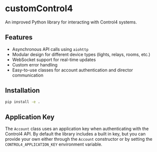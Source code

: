 # customControl4

An improved Python library for interacting with Control4 systems.

## Features

- Asynchronous API calls using `aiohttp`
- Modular design for different device types (lights, relays, rooms, etc.)
- WebSocket support for real-time updates
- Custom error handling
- Easy-to-use classes for account authentication and director communication

## Installation

```bash
pip install -e .
```

## Application Key

The `Account` class uses an application key when authenticating with the
Control4 API.  By default the library includes a built in key, but you can
provide your own either through the `Account` constructor or by setting the
`CONTROL4_APPLICATION_KEY` environment variable.
